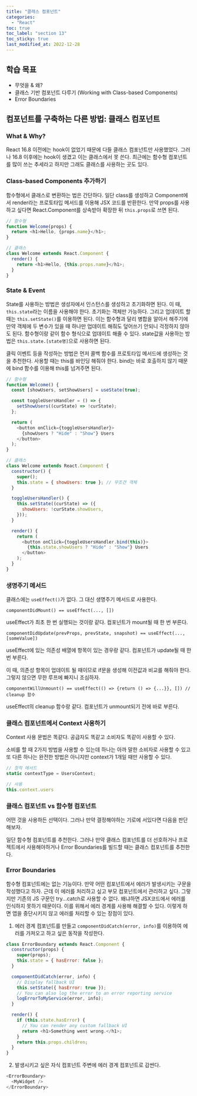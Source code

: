 ```yaml
---
title: "클래스 컴포넌트"
categories:
  - "React"
toc: true
toc_label: "section 13"
toc_sticky: true
last_modified_at: 2022-12-28
---
```


## 학습 목표

- 무엇을 & 왜?
- 클래스 기반 컴포넌트 다루기 (Working with Class-based Components)
- Error Boundaries

## 컴포넌트를 구축하는 다른 방법: 클래스 컴포넌트

### What & Why?

React 16.8 이전에는 hook이 없었기 때문에 다들 클래스 컴포넌트만 사용했었다. 그러나 16.8 이후에는 hook이 생겼고 이는 클래스에서 못 쓴다. 최근에는 함수형 컴포넌트를 많이 쓰는 추세라고 하지만 그래도 클래스를 사용하는 곳도 있다.

### Class-based Components 추가하기

함수형에서 클래스로 변환하는 법은 간단하다. 일단 class를 생성하고 Component에서 render라는 프로토타입 메서드를 이용해 JSX 코드를 반환한다. 만약 props를 사용하고 싶다면 React.Component를 상속받아 확장한 뒤 `this.props`로 쓰면 된다.

```javascript
// 함수형
function Welcome(props) {
  return <h1>Hello, {props.name}</h1>;
}

// 클래스
class Welcome extends React.Component {
  render() {
    return <h1>Hello, {this.props.name}</h1>;
  }
}
```

### State & Event

State를 사용하는 방법은 생성자에서 인스턴스를 생성하고 초기화하면 된다. 이 때, `this.state`라는 이름을 사용해야 한다. 초기화는 객체만 가능하다. 그리고 업데이트 할 때는 `this.setState()`를 이용하면 된다. 이는 함수형과 달리 병합을 알아서 해주기에 만약 객체에 두 변수가 있을 때 하나만 업데이트 해줘도 덮어쓰기 안되니 걱정하지 않아도 된다. 함수형이랑 같이 함수 형식으로 업데이트 해줄 수 있다. state값을 사용하는 방법은 `this.state.[state명]`으로 사용하면 된다.

클릭 이벤트 등을 작성하는 방법은 먼저 콜백 함수를 프로토타입 메서드에 생성하는 것을 추천한다. 사용할 때는 this를 바인딩 해줘야 한다. bind는 바로 호출하지 않기 때문에 bind 함수를 이용해 this를 넘겨주면 된다.

```javascript
// 함수형
function Welcome() {
  const [showUsers, setShowUsers] = useState(true);

  const toggleUsersHandler = () => {
    setShowUsers((curState) => !curState);
  };

  return (
    <button onClick={toggleUsersHandler}>
      {showUsers ? "Hide" : "Show"} Users
    </button>
  );
}

// 클래스
class Welcome extends React.Component {
  constructor() {
    super();
    this.state = { showUsers: true }; // 무조건 객체
  }

  toggleUsersHandler() {
    this.setState((curState) => ({
      showUsers: !curState.showUsers,
    }));
  }

  render() {
    return (
      <button onClick={toggleUsersHandler.bind(this)}>
        {this.state.showUsers ? "Hide" : "Show"} Users
      </button>
    );
  }
}
```

### 생명주기 메서드

클래스에는 `useEffect()`가 없다. 그 대신 생명주기 메서드로 사용한다.

`componentDidMount() == useEffect(..., [])`

useEffect가 최초 한 번 실행되는 것이랑 같다. 컴포넌트가 mount될 때 한 번 부른다.

`componentDidUpdate(prevProps, prevState, snapshot) == useEffect(..., [someValue])`

useEffect에 있는 의존성 배열에 항목이 있는 경우랑 같다. 컴포넌트가 update될 때 한 번 부른다.

이 때, 의존성 항목이 업데이트 될 때이므로 if문을 생성해 이전값과 비교를 해줘야 한다. 그렇지 않으면 무한 루프에 빠지니 조심하자.

`componentWillUnmount() == useEffect(() => {return () => {...}}, []) // cleanup 함수`

useEffect의 cleanup 함수랑 같다. 컴포넌트가 unmount되기 전에 바로 부른다.

### 클래스 컴포넌트에서 Context 사용하기

Context 사용 문법은 똑같다. 공급자도 똑같고 소비자도 똑같이 사용할 수 있다.

소비를 할 때 2가지 방법을 사용할 수 있는데 하나는 아까 말한 소비자로 사용할 수 있고 또 다른 하나는 완전한 방법은 아니지만 context가 1개일 때만 사용할 수 있다.

```javascript
// 정적 메서드
static contextType = UsersContext;

// 사용
this.context.users
```

### 클래스 컴포넌트 vs 함수형 컴포넌트

어떤 것을 사용하든 선택이다. 그러나 만약 결정해야하는 기로에 서있다면 다음을 판단해보자.

일단 함수형 컴포넌트를 추천한다. 그러나 만약 클래스 컴포넌트를 더 선호하거나 프로젝트에서 사용해야하거나 Error Boundaries를 빌드할 때는 클래스 컴포넌트를 추천한다.

### Error Boundaries

함수형 컴포넌트에는 없는 기능이다. 만약 어떤 컴포넌트에서 에러가 발생시키는 구문을 작성했다고 하자. 근데 이 에러를 처리하고 싶고 부모 컴포넌트에서 관리하고 싶다. 그렇지만 기존의 JS 구문인 try...catch로 사용할 수 없다. 왜냐하면 JSX코드에서 에러를 인식하지 못하기 때문이다. 이를 위해서 에러 경계를 사용해 해결할 수 있다. 이렇게 하면 앱을 중단시키지 않고 에러를 처리할 수 있는 장점이 있다.

1. 에러 경계 컴포넌트를 만들고 `componentDidCatch(error, info)`를 이용하여 에러를 가져오고 하고 싶은 동작을 작성한다.

```js
class ErrorBoundary extends React.Component {
  constructor(props) {
    super(props);
    this.state = { hasError: false };
  }

  componentDidCatch(error, info) {
    // Display fallback UI
    this.setState({ hasError: true });
    // You can also log the error to an error reporting service
    logErrorToMyService(error, info);
  }

  render() {
    if (this.state.hasError) {
      // You can render any custom fallback UI
      return <h1>Something went wrong.</h1>;
    }
    return this.props.children;
  }
}
```

2. 발생시키고 싶은 자식 컴포넌트 주변에 에러 경계 컴포넌트로 감싼다.

```js
<ErrorBoundary>
  <MyWidget />
</ErrorBoundary>
```
